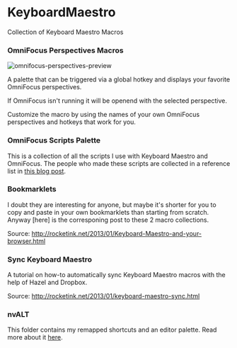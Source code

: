 KeyboardMaestro
===============

Collection of Keyboard Maestro Macros

### OmniFocus Perspectives Macros

![omnifocus-perspectives-preview](http://cl.ly/LwAM/omnifocus-perspectives-preview.jpg)

A palette that can be triggered via a global hotkey and displays your favorite OmniFocus perspectives.

If OmniFocus isn't running it will be openend with the selected perspective.

Customize the macro by using the names of your own OmniFocus perspectives and hotkeys that work for you.

### OmniFocus Scripts Palette

This is a collection of all the scripts I use with Keyboard Maestro and OmniFocus. The people who made these scripts are collected in a reference list in [this blog post](http://rocketink.net/2013/01/keyboard-maestro-as-omnifocus%27s-little-helper.html).

### Bookmarklets

I doubt they are interesting for anyone, but maybe it's shorter for you to copy and paste in your own bookmarklets than starting from scratch. Anyway [here] is the corresponing post to these 2 macro collections.

Source: <http://rocketink.net/2013/01/Keyboard-Maestro-and-your-browser.html>

### Sync Keyboard Maestro

A tutorial on how-to automatically sync Keyboard Maestro macros with the help of Hazel and Dropbox.

Source: <http://rocketink.net/2013/01/keyboard-maestro-sync.html>

### nvALT

This folder contains my remapped shortcuts and an editor palette. Read more about it [here](http://rocketink.net/2013/01/my-nvalt-setup.html).